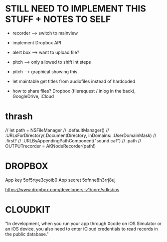 # STILL NEED TO IMPLEMENT THIS STUFF + NOTES TO SELF

 - recorder —> switch to mainview
 - implement Dropbox API
 - alert box —> want to upload file?
 - pitch —> only allowed to shift int steps
 - pitch —> graphical showing this
 - let maintable get titles from audiofiles instead of hardcoded

- how to share files? Dropbox (filerequest / inlog in the back), GoogleDrive, iCloud







# thrash

//        let path = NSFileManager
//            .defaultManager()
//            .URLsForDirectory(.DocumentDirectory, inDomains: .UserDomainMask)
//            .first?
//            .URLByAppendingPathComponent("sound.caf")
//            .path
//        OUTPUTrecorder = AKNodeRecorder(path!)

# DROPBOX

App key     5of5rtye3cyoib0
App secret  5xfnne8h3rrj8uj

https://www.dropbox.com/developers-v1/core/sdks/ios

# CLOUDKIT

"In development, when you run your app through Xcode on iOS Simulator or an iOS device, you also need to enter iCloud credentials to read records in the public database."